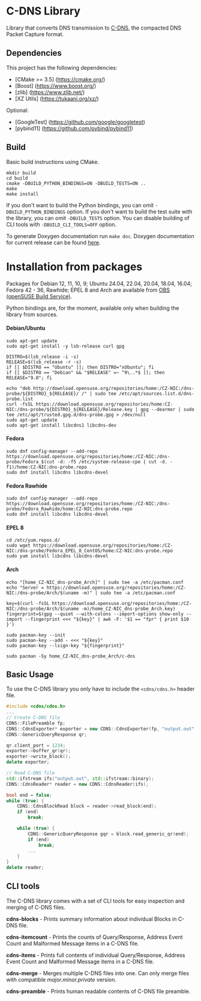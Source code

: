 # C-DNS Library

Library that converts DNS transmission to [C-DNS](https://tools.ietf.org/html/rfc8618), the compacted DNS Packet Capture format.

## Dependencies

This project has the following dependencies:

* [CMake >= 3.5] (https://cmake.org/)
* [Boost] (https://www.boost.org/)
* [zlib] (https://www.zlib.net/)
* [XZ Utils] (https://tukaani.org/xz/)

Optional:
* [GoogleTest] (https://github.com/google/googletest)
* [pybind11] (https://github.com/pybind/pybind11)

## Build

Basic build instructions using CMake.
```shell
mkdir build
cd build
cmake -DBUILD_PYTHON_BINDINGS=ON -DBUILD_TESTS=ON ..
make
make install
```
If you don't want to build the Python bindings, you can omit `-DBUILD_PYTHON_BINDINGS` option.
If you don't want to build the test suite with the library, you can omit `-DBUILD_TESTS` option.
You can disable building of CLI tools with `-DBUILD_CLI_TOOLS=OFF` option.

To generate Doxygen documentation run `make doc`. Doxygen documentation for current release can be found [here](https://knot.pages.nic.cz/c-dns/).

# Installation from packages
Packages for Debian 12, 11, 10, 9; Ubuntu 24.04, 22.04, 20.04, 18.04, 16.04; Fedora 42 - 36, Rawhide;
EPEL 8 and Arch are available from [OBS (openSUSE Build Service)](https://build.opensuse.org/project/show/home:CZ-NIC:dns-probe).

Python bindings are, for the moment, available only when building the library from sources.

#### Debian/Ubuntu
```shell
sudo apt-get update
sudo apt-get install -y lsb-release curl gpg

DISTRO=$(lsb_release -i -s)
RELEASE=$(lsb_release -r -s)
if [[ $DISTRO == "Ubuntu" ]]; then DISTRO="xUbuntu"; fi
if [[ $DISTRO == "Debian" && "$RELEASE" =~ ^9\..*$ ]]; then RELEASE="9.0"; fi

echo "deb http://download.opensuse.org/repositories/home:/CZ-NIC:/dns-probe/${DISTRO}_${RELEASE}/ /" | sudo tee /etc/apt/sources.list.d/dns-probe.list
curl -fsSL https://download.opensuse.org/repositories/home:CZ-NIC:/dns-probe/${DISTRO}_${RELEASE}/Release.key | gpg --dearmor | sudo tee /etc/apt/trusted.gpg.d/dns-probe.gpg > /dev/null
sudo apt-get update
sudo apt-get install libcdns1 libcdns-dev
```

#### Fedora
```shell
sudo dnf config-manager --add-repo https://download.opensuse.org/repositories/home:/CZ-NIC:/dns-probe/Fedora_$(cut -d: -f5 /etc/system-release-cpe | cut -d. -f1)/home:CZ-NIC:dns-probe.repo
sudo dnf install libcdns libcdns-devel
```

#### Fedora Rawhide
```shell
sudo dnf config-manager --add-repo https://download.opensuse.org/repositories/home:/CZ-NIC:/dns-probe/Fedora_Rawhide/home:CZ-NIC:dns-probe.repo
sudo dnf install libcdns libcdns-devel
```

#### EPEL 8
```shell
cd /etc/yum.repos.d/
sudo wget https://download.opensuse.org/repositories/home:/CZ-NIC:/dns-probe/Fedora_EPEL_8_CentOS/home:CZ-NIC:dns-probe.repo
sudo yum install libcdns libcdns-devel
```

#### Arch
```shell
echo "[home_CZ-NIC_dns-probe_Arch]" | sudo tee -a /etc/pacman.conf
echo "Server = https://download.opensuse.org/repositories/home:/CZ-NIC:/dns-probe/Arch/$(uname -m)" | sudo tee -a /etc/pacman.conf

key=$(curl -fsSL https://download.opensuse.org/repositories/home:/CZ-NIC:/dns-probe/Arch/$(uname -m)/home_CZ-NIC_dns-probe_Arch.key)
fingerprint=$(gpg --quiet --with-colons --import-options show-only --import --fingerprint <<< "${key}" | awk -F: '$1 == "fpr" { print $10 }')

sudo pacman-key --init
sudo pacman-key --add - <<< "${key}"
sudo pacman-key --lsign-key "${fingerprint}"

sudo pacman -Sy home_CZ-NIC_dns-probe_Arch/c-dns
```

## Basic Usage

To use the C-DNS library you only have to include the `<cdns/cdns.h>` header file.
```cpp
#include <cdns/cdns.h>
...
// Create C-DNS file
CDNS::FilePreamble fp;
CDNS::CdnsExporter* exporter = new CDNS::CdnsExporter(fp, "output.out", CDNS::CborOutputCompression::NO_COMPRESSION);
CDNS::GenericQueryResponse qr;

qr.client_port = 1234;
exporter->buffer_qr(qr);
exporter->write_block();
delete exporter;

// Read C-DNS file
std::ifstream ifs("output.out", std::ifstream::binary);
CDNS::CdnsReader* reader = new CDNS::CdnsReader(ifs);

bool end = false;
while (true) {
    CDNS::CdnsBlockRead block = reader->read_block(end);
    if (end)
        break;

    while (true) {
        CDNS::GenericQueryResponse gqr = block.read_generic_qr(end);
        if (end)
            break;
        ...
    }
}
delete reader;
```

## CLI tools

The C-DNS library comes with a set of CLI tools for easy inspection and merging of C-DNS files.

**cdns-blocks** - Prints summary information about individual Blocks in C-DNS file.

**cdns-itemcount** - Prints the counts of Query/Response, Address Event Count and Malformed Message items in a C-DNS file.

**cdns-items** - Prints full contents of individual Query/Response, Address Event Count and Malformed Message items in a C-DNS file.

**cdns-merge** - Merges multiple C-DNS files into one. Can only merge files with compatible *major.minor.private* version.

**cdns-preamble** - Prints human readable contents of C-DNS file preamble.
